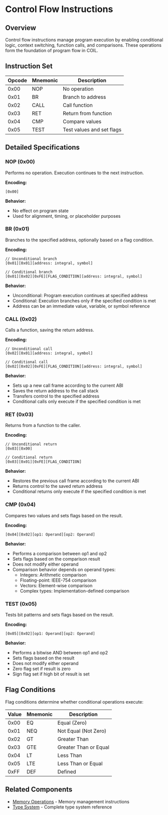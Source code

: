 # Control Flow Instructions

## Overview

Control flow instructions manage program execution by enabling conditional logic, context switching, function calls, and comparisons. These operations form the foundation of program flow in COIL.

## Instruction Set

| Opcode | Mnemonic | Description |
|--------|----------|-------------|
| 0x00   | NOP      | No operation |
| 0x01   | BR       | Branch to address |
| 0x02   | CALL     | Call function |
| 0x03   | RET      | Return from function |
| 0x04   | CMP      | Compare values |
| 0x05   | TEST     | Test values and set flags |

## Detailed Specifications

### NOP (0x00)

Performs no operation. Execution continues to the next instruction.

**Encoding:**
```
[0x00]
```

**Behavior:**
- No effect on program state
- Used for alignment, timing, or placeholder purposes

### BR (0x01)

Branches to the specified address, optionally based on a flag condition.

**Encoding:**
```
// Unconditional branch
[0x01][0x01][address: integral, symbol]

// Conditional branch
[0x01][0x02][0xFE][FLAG_CONDITION][address: integral, symbol]
```

**Behavior:**
- Unconditional: Program execution continues at specified address
- Conditional: Execution branches only if the specified condition is met
- Address can be an immediate value, variable, or symbol reference

### CALL (0x02)

Calls a function, saving the return address.

**Encoding:**
```
// Unconditional call
[0x02][0x01][address: integral, symbol]

// Conditional call
[0x02][0x02][0xFE][FLAG_CONDITION][address: integral, symbol]
```

**Behavior:**
- Sets up a new call frame according to the current ABI
- Saves the return address to the call stack
- Transfers control to the specified address
- Conditional calls only execute if the specified condition is met

### RET (0x03)

Returns from a function to the caller.

**Encoding:**
```
// Unconditional return
[0x03][0x00]

// Conditional return
[0x03][0x01][0xFE][FLAG_CONDITION]
```

**Behavior:**
- Restores the previous call frame according to the current ABI
- Returns control to the saved return address
- Conditional returns only execute if the specified condition is met

### CMP (0x04)

Compares two values and sets flags based on the result.

**Encoding:**
```
[0x04][0x02][op1: Operand][op2: Operand]
```

**Behavior:**
- Performs a comparison between op1 and op2
- Sets flags based on the comparison result
- Does not modify either operand
- Comparison behavior depends on operand types:
  - Integers: Arithmetic comparison
  - Floating-point: IEEE-754 comparison
  - Vectors: Element-wise comparison
  - Complex types: Implementation-defined comparison

### TEST (0x05)

Tests bit patterns and sets flags based on the result.

**Encoding:**
```
[0x05][0x02][op1: Operand][op2: Operand]
```

**Behavior:**
- Performs a bitwise AND between op1 and op2
- Sets flags based on the result
- Does not modify either operand
- Zero flag set if result is zero
- Sign flag set if high bit of result is set

## Flag Conditions

Flag conditions determine whether conditional operations execute:

| Value | Mnemonic | Description |
|-------|----------|-------------|
| 0x00  | EQ       | Equal (Zero) |
| 0x01  | NEQ      | Not Equal (Not Zero) |
| 0x02  | GT       | Greater Than |
| 0x03  | GTE      | Greater Than or Equal |
| 0x04  | LT       | Less Than |
| 0x05  | LTE      | Less Than or Equal |
| 0xFF  | DEF      | Defined |

## Related Components

- [Memory Operations](./memory-operations.md) - Memory management instructions
- [Type System](../types/type-system.md) - Complete type system reference